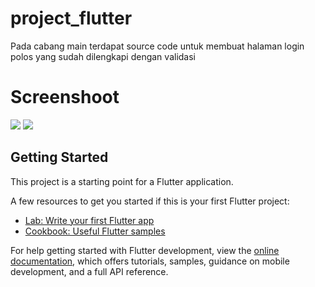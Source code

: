 # project_flutter

Pada cabang main terdapat source code untuk membuat halaman login polos yang sudah
dilengkapi dengan validasi

# Screenshoot
<img src="https://github.com/AgusSalim-Sihombing/Project-Flutter/assets/130387546/0fb7503d-a63c-42d2-94ee-d028d1ac5af5"/>

<img src="https://github.com/AgusSalim-Sihombing/Project-Flutter/assets/130387546/9b59375b-5046-4025-a7aa-1613db46b84c"/>

## Getting Started

This project is a starting point for a Flutter application.

A few resources to get you started if this is your first Flutter project:

- [Lab: Write your first Flutter app](https://docs.flutter.dev/get-started/codelab)
- [Cookbook: Useful Flutter samples](https://docs.flutter.dev/cookbook)

For help getting started with Flutter development, view the
[online documentation](https://docs.flutter.dev/), which offers tutorials,
samples, guidance on mobile development, and a full API reference.
